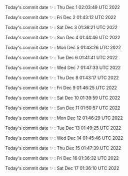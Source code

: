 Today's commit date ✨ : Thu Dec 1 02:03:49 UTC 2022 

Today's commit date ✨ : Fri Dec 2 01:43:12 UTC 2022 

Today's commit date ✨ : Sat Dec 3 01:38:21 UTC 2022 

Today's commit date ✨ : Sun Dec 4 01:44:46 UTC 2022 

Today's commit date ✨ : Mon Dec 5 01:43:26 UTC 2022 

Today's commit date ✨ : Tue Dec 6 01:41:41 UTC 2022 

Today's commit date ✨ : Wed Dec 7 01:47:33 UTC 2022 

Today's commit date ✨ : Thu Dec 8 01:43:17 UTC 2022 

Today's commit date ✨ : Fri Dec 9 01:46:25 UTC 2022 

Today's commit date ✨ : Sat Dec 10 01:39:59 UTC 2022 

Today's commit date ✨ : Sun Dec 11 01:50:57 UTC 2022 

Today's commit date ✨ : Mon Dec 12 01:46:29 UTC 2022 

Today's commit date ✨ : Tue Dec 13 01:49:25 UTC 2022 

Today's commit date ✨ : Wed Dec 14 01:45:46 UTC 2022 

Today's commit date ✨ : Thu Dec 15 01:47:39 UTC 2022 

Today's commit date ✨ : Fri Dec 16 01:36:32 UTC 2022 

Today's commit date ✨ : Sat Dec 17 01:36:10 UTC 2022 

